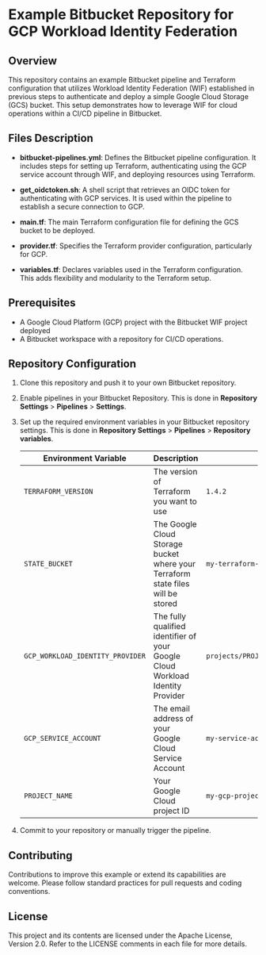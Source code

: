 # Example Bitbucket Repository for GCP Workload Identity Federation

## Overview

This repository contains an example Bitbucket pipeline and Terraform configuration that utilizes Workload Identity Federation (WIF) established in previous steps to authenticate and deploy a simple Google Cloud Storage (GCS) bucket. This setup demonstrates how to leverage WIF for cloud operations within a CI/CD pipeline in Bitbucket.

## Files Description

- **bitbucket-pipelines.yml**: Defines the Bitbucket pipeline configuration. It includes steps for setting up Terraform, authenticating using the GCP service account through WIF, and deploying resources using Terraform.

- **get_oidctoken.sh**: A shell script that retrieves an OIDC token for authenticating with GCP services. It is used within the pipeline to establish a secure connection to GCP.

- **main.tf**: The main Terraform configuration file for defining the GCS bucket to be deployed.

- **provider.tf**: Specifies the Terraform provider configuration, particularly for GCP.

- **variables.tf**: Declares variables used in the Terraform configuration. This adds flexibility and modularity to the Terraform setup.

## Prerequisites

- A Google Cloud Platform (GCP) project with the Bitbucket WIF project deployed
- A Bitbucket workspace with a repository for CI/CD operations.

## Repository Configuration

1. Clone this repository and push it to your own Bitbucket repository.
1. Enable pipelines in your Bitbucket Repository. This is done in **Repository Settings** > **Pipelines** > **Settings**.
2. Set up the required environment variables in your Bitbucket repository settings. This is done in **Repository Settings** > **Pipelines** > **Repository variables**.

   | Environment Variable            | Description                                                                       | Example Value                                               |
   |---------------------------------|-----------------------------------------------------------------------------------|-------------------------------------------------------------|
   | `TERRAFORM_VERSION`             | The version of Terraform you want to use                                          | `1.4.2`                                                   |
   | `STATE_BUCKET`                   | The Google Cloud Storage bucket where your Terraform state files will be stored | `my-terraform-state-bucket`                              |
   | `GCP_WORKLOAD_IDENTITY_PROVIDER`| The fully qualified identifier of your Google Cloud Workload Identity Provider | `projects/PROJECT_NUMBER/locations/global/workloadIdentityPools/POOL_ID/providers/PROVIDER_ID` |
   | `GCP_SERVICE_ACCOUNT`           | The email address of your Google Cloud Service Account | `my-service-account@my-project.iam.gserviceaccount.com` |
   | `PROJECT_NAME`                  | Your Google Cloud project ID | `my-gcp-project`                                             |
3. Commit to your repository or manually trigger the pipeline.

## Contributing

Contributions to improve this example or extend its capabilities are welcome. Please follow standard practices for pull requests and coding conventions.

## License

This project and its contents are licensed under the Apache License, Version 2.0. Refer to the LICENSE comments in each file for more details.

